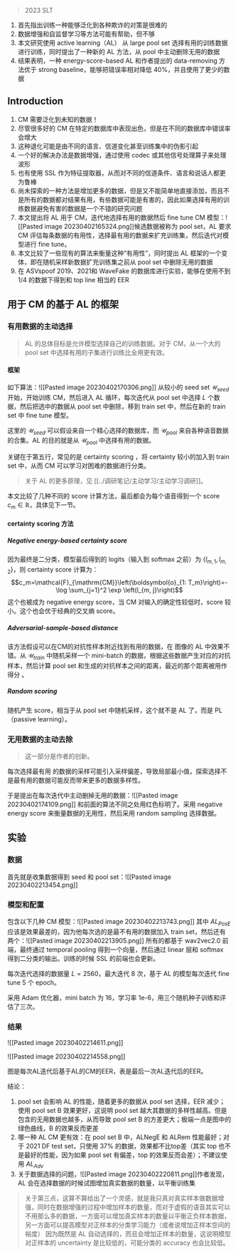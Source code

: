 > 2023 SLT

1. 首先指出训练一种能够泛化到各种欺诈的对策是很难的
2. 数据增强和自监督学习等方法可能有帮助，但不够
3. 本文研究使用 active learning（AL） 从 large pool set 选择有用的训练数据进行训练，同时提出了一种新的 AL 方法，从 pool 中主动删除无用的数据
4. 结果表明，一种 energy-score-based AL 和作者提出的 data-removing 方法优于 strong baseline，能够把错误率相对降低 40%，并且使用了更少的数据

## Introduction

1. CM 需要泛化到未知的数据！
2. 尽管很多好的 CM 在特定的数据库中表现出色，但是在不同的数据库中错误率会增大
3. 这种退化可能是由不同的语言、信道变化甚至训练集中的伪影引起
4. 一个好的解决办法是数据增强，通过使用 codec 或其他信号处理算子来处理波形
5. 也有使用 SSL 作为特征提取器，从而对不同的信道条件、语言和说话人都更为鲁棒
6. 尚未探索的一种方法是增加更多的数据，但是又不能简单地直接添加，而且不是所有的数据都对结果有用，有些数据可能是有害的，因此如果选择有用的训练数据避免有害的数据是一个不错的研究问题
7. 本文提出将 AL 用于 CM，迭代地选择有用的数据然后 fine tune CM 模型：![[Pasted image 20230402165324.png]]候选数据被称为 pool set，AL 要求 CM 评估每条数据的有用性，选择最有用的数据来扩充训练集，然后迭代对模型进行 fine tune。
8. 本文比较了一些现有的算法来衡量这种“有用性”，同时提出 AL 框架的一个变体，即在随机采样新数据扩充训练集之前从 pool set 中删除无用的数据
9. 在 ASVspoof 2019、2021和 WaveFake 的数据库进行实验，能够在使用不到 1/4 的数据下得到和 top line 相当的 EER

## 用于 CM 的基于 AL 的框架

### 有用数据的主动选择
> AL 的总体目标是允许模型选择自己的训练数据。对于 CM，从一个大的 pool set 中选择有用的子集进行训练比全用更有效。

#### 框架

如下算法：![[Pasted image 20230402170306.png]]
从较小的 seed set $\mathcal{U}_{seed}$ 开始，开始训练 CM，然后进入 AL 循环，每次迭代从 pool set 中选择 $L$ 个数据，然后把选中的数据从 pool set 中删除，移到 train set 中，然后在新的 train set 中 fine tune 模型。

这里的 $\mathcal{U}_{seed}$ 可以假设来自一个精心选择的数据库，而 $\mathcal{U}_{pool}$ 来自各种语音数据的合集。AL 的目的就是从 $\mathcal{U}_{pool}$ 中选择有用的数据。

关键在于第五行，常见的是 certainty scoring ，将 certainty 较小的加入到 train set 中，从而 CM 可以学习对困难的数据进行分类。
> 关于 AL 的更多原理，见 [[../调研笔记/主动学习/主动学习调研]]。

本文比较了几种不同的 score 计算方法，最后都会为每个语音得到一个 score $c_{m}\in \mathbb{R}$，具体见下一节。 

####  certainty scoring 方法

##### Negative energy-based certainty score

因为最终是二分类，模型最后得到的 logits（输入到 softmax 之前）为 $\left\{l_{m, 1}, l_{m, 2}\right\}$，则 certainty score 计算为：$$c_m=\mathcal{F}_{\mathrm{CM}}\left(\boldsymbol{o}_{1: T_m}\right)=-\log \sum_{j=1}^2 \exp \left(l_{m, j}\right)$$
这个也被成为 negative energy score，当 CM 对输入的确定性较低时，score 较小。这个也会优于经典的交叉熵 score。

##### Adversarial-sample-based distance

该方法假设可以在CM的对抗性样本附近找到有用的数据，在 图像的 AL 中效果不错。从 $\mathcal{U}_{train}$ 中随机采样一个 mini-batch 的数据，根据这些数据产生对应的对抗样本，然后计算 pool set 和生成的对抗样本之间的距离，最近的那个距离被用作得分 。

##### Random scoring

随机产生 score，相当于从 pool set 中随机采样，这个就不是 AL 了，而是 PL（passive learning）。

### 无用数据的主动去除
> 这一部分是作者的创新。

每次选择最有用 的数据的采样可能引入采样偏差，导致局部最小值，探索选择不是最有用的数据可能反而带来更多的数据多样性。

于是提出在每次迭代中主动删掉无用的数据：![[Pasted image 20230402174109.png]]
和前面的算法不同之处用红色标明了。采用  negative energy score 来衡量数据的无用性，然后采用 random sampling 选择数据。

## 实验

### 数据

首先就是收集数据得到 seed 和 pool set：![[Pasted image 20230402213454.png]]

### 模型和配置

包含以下几种 CM 模型：![[Pasted image 20230402213743.png]]
其中 $AL_{PosE}$ 应该是效果最差的，因为他每次选的是最不有用的数据加入 train set，然后还有两个：![[Pasted image 20230402213905.png]]
所有的都基于 wav2vec2.0 前端，最终通过 temporal pooling 得到一个向量，然后通过 linear 层和 softmax 得到二分类的输出。训练的时候 SSL 的前端也会更新。

每次迭代选择的数据量 $L=2560$，最大迭代 $8$ 次，基于 AL 的模型每次迭代 fine tune 5 个 epoch。

采用 Adam 优化器，mini batch 为 16，学习率 1e-6，用三个随机种子训练和评估了三次。

### 结果

![[Pasted image 20230402214611.png]]

![[Pasted image 20230402214558.png]]

图是每次AL迭代后基于AL的CM的EER，表是最后一次AL迭代后的EER。

结论：
1. pool set 会影响 AL 的性能，随着更多的数据从 pool set 选择，EER 减少；使用 pool set B 效果更好，这说明 pool set 越大其数据的多样性越高。但是包含的无用数据也越多，从而导致 pool set B 的方差更大；极端一点是图中的绿色曲线，B 的效果反而更差
2.  哪一种 AL CM 更有效：在 pool set B 中，ALNegE 和 ALRem 性能最好；对于 2021 DF test set，只使用 37% 的数据，效果都不比top差（其实 top 也不是最好的性能，因为如果 pool set 有偏差，top 的效果反而会差）；不建议使用 $AL_{Adv}$
3. 关于数据选择的问题，![[Pasted image 20230402220811.png]]作者发现， AL 会在选择数据的时候试图增加真实数据的数量，以平衡训练集
> 关于第三点，这算不算给出了一个灵感，就是我只真对真实样本做数据增强，同时在数据增强的过程中增加样本的数量，而对于虚假的语音其实可以不用那么多的数据，一方面可以增加真实样本的数量以平衡正负样本数据，另一方面可以提高模型对正样本的分类学习能力（或者说增加正样本空间的裕度）
> 因为既然是 AL 自动选择的，而且会增加正样本的数量，这说明模型对正样本的 uncertainty 是比较低的，可能分类的 accuracy 也会比较低。